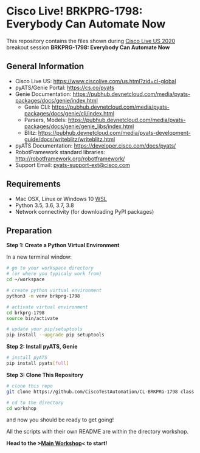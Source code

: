 # Cisco Live! BRKPRG-1798: Everybody Can Automate Now 

This repository contains the files shown during 
[Cisco Live US 2020](https://www.ciscolive.com/us.html?zid=cl-global) breakout session
**BRKPRG-1798: Everybody Can Automate Now**

## General Information

- Cisco Live US: https://www.ciscolive.com/us.html?zid=cl-global
- pyATS/Genie Portal: https://cs.co/pyats
- Genie Documentation: https://pubhub.devnetcloud.com/media/pyats-packages/docs/genie/index.html
  - Genie CLI: https://pubhub.devnetcloud.com/media/pyats-packages/docs/genie/cli/index.html
  - Parsers, Models: https://pubhub.devnetcloud.com/media/pyats-packages/docs/genie/genie_libs/index.html
  - Blitz: https://pubhub.devnetcloud.com/media/pyats-development-guide/docs/writeblitz/writeblitz.html
- pyATS Documentation: https://developer.cisco.com/docs/pyats/
- RobotFramework standard libraries: http://robotframework.org/robotframework/
- Support Email: pyats-support-ext@cisco.com

## Requirements

- Mac OSX, Linux or Windows 10 [WSL](https://docs.microsoft.com/en-us/windows/wsl/install-win10)
- Python 3.5, 3.6, 3.7, 3.8
- Network connectivity (for downloading PyPI packages)

## Preparation

**Step 1: Create a Python Virtual Environment**

In a new terminal window:

```bash
# go to your workspace directory
# (or where you typicaly work from)
cd ~/workspace

# create python virtual environment
python3 -m venv brkprg-1798

# activate virtual environment
cd brkprg-1798
source bin/activate

# update your pip/setuptools
pip install --upgrade pip setuptools
```

**Step 2: Install pyATS, Genie**

```bash
# install pyATS
pip install pyats[full]
```

**Step 3: Clone This Repository**

```bash
# clone this repo
git clone https://github.com/CiscoTestAutomation/CL-BRKPRG-1798 class

# cd to the directory
cd workshop
```

and now you should be ready to get going!

All the scripts with their own README are within the directory workshop.

**Head to the >[Main Workshop](workshop.md)< to start!**
